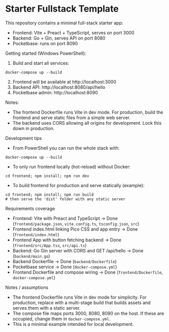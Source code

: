 # Starter Fullstack Template

This repository contains a minimal full-stack starter app:

- Frontend: Vite + Preact + TypeScript, serves on port 3000
- Backend: Go + Gin, serves API on port 8080
- Pocketbase: runs on port 8090

Getting started (Windows PowerShell):

1. Build and start all services:

```
docker-compose up --build
```

2. Frontend will be available at http://localhost:3000
3. Backend API: http://localhost:8080/api/hello
4. Pocketbase admin: http://localhost:8090

Notes:
- The frontend Dockerfile runs Vite in dev mode. For production, build the frontend and serve static files from a simple web server.
- The backend uses CORS allowing all origins for development. Lock this down in production.

Development tips

- From PowerShell you can run the whole stack with:

```
docker-compose up --build
```

- To only run frontend locally (hot-reload) without Docker:

```
cd frontend; npm install; npm run dev
```

- To build frontend for production and serve statically (example):

```
cd frontend; npm install; npm run build
# then serve the 'dist' folder with any static server
```

Requirements coverage

- Frontend: Vite with Preact and TypeScript -> Done (`frontend/package.json`, `vite.config.ts`, `tsconfig.json`, `src`)
- Frontend index.html linking Pico CSS and app entry -> Done (`frontend/index.html`)
- Frontend App with button fetching backend -> Done (`frontend/src/App.tsx`, `src/api.ts`)
- Backend: Go Gin server with CORS and GET /api/hello -> Done (`backend/main.go`)
- Backend Dockerfile -> Done (`backend/Dockerfile`)
- Pocketbase service -> Done (`docker-compose.yml`)
- Frontend Dockerfile and compose wiring -> Done (`frontend/Dockerfile`, `docker-compose.yml`)

Notes / assumptions

- The frontend Dockerfile runs Vite in dev mode for simplicity. For production, replace with a multi-stage build that builds assets and serves them with a static server.
- The compose file maps ports 3000, 8080, 8090 on the host. If these are occupied, change them in `docker-compose.yml`.
- This is a minimal example intended for local development.

